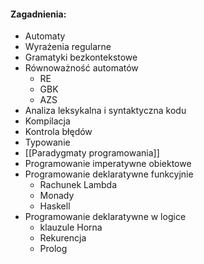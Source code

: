 
#### Zagadnienia:
- Automaty
- Wyrażenia regularne
- Gramatyki bezkontekstowe
- Równoważność automatów
	- RE
	- GBK
	- AZS
- Analiza leksykalna i syntaktyczna kodu
- Kompilacja
- Kontrola błędów
-  Typowanie
- [[Paradygmaty programowania]]
- Programowanie imperatywne obiektowe
- Programowanie deklaratywne funkcyjnie
	- Rachunek Lambda
	- Monady
	- Haskell
- Programowanie deklaratywne w logice
	- klauzule Horna
	- Rekurencja
	- Prolog